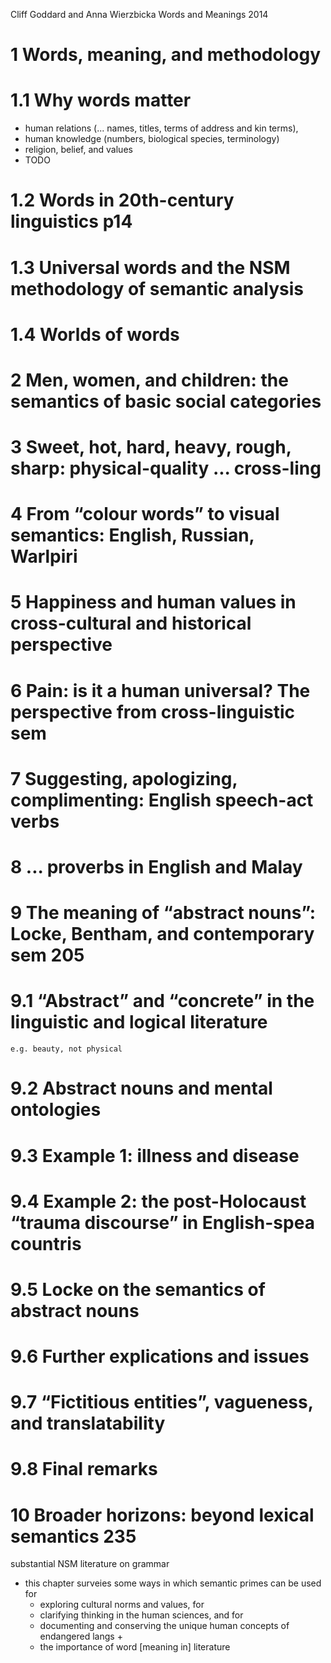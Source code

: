 Cliff Goddard and Anna Wierzbicka
Words and Meanings
2014

# 1 Words, meaning, and methodology

# 1.1 Why words matter

* human relations (... names, titles, terms of address and kin terms),
* human knowledge (numbers, biological species, terminology)
* religion, belief, and values
* TODO

# 1.2 Words in 20th-century linguistics p14
# 1.3 Universal words and the NSM methodology of semantic analysis
# 1.4 Worlds of words

# 2 Men, women, and children: the semantics of basic social categories

# 3 Sweet, hot, hard, heavy, rough, sharp: physical-quality ... cross-ling

# 4 From “colour words” to visual semantics: English, Russian, Warlpiri

# 5 Happiness and human values in cross-cultural and historical perspective

# 6 Pain: is it a human universal? The perspective from cross-linguistic sem

# 7 Suggesting, apologizing, complimenting: English speech-act verbs

# 8 ... proverbs in English and Malay

# 9 The meaning of “abstract nouns”: Locke, Bentham, and contemporary sem 205

# 9.1 “Abstract” and “concrete” in the linguistic and logical literature
    e.g. beauty, not physical
# 9.2 Abstract nouns and mental ontologies
# 9.3 Example 1: illness and disease
# 9.4 Example 2: the post-Holocaust “trauma discourse” in English-spea countris
# 9.5 Locke on the semantics of abstract nouns
# 9.6 Further explications and issues
# 9.7 “Fictitious entities”, vagueness, and translatability
# 9.8 Final remarks

# 10 Broader horizons: beyond lexical semantics 235

substantial NSM literature on grammar

* this chapter surveies some ways in which semantic primes can be used for
  * exploring cultural norms and values, for
  * clarifying thinking in the human sciences, and for
  * documenting and conserving the unique human concepts of endangered langs +
  * the importance of word [meaning in] literature
